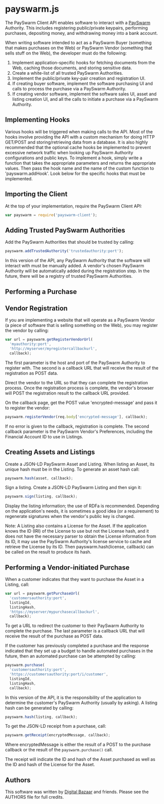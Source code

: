 payswarm.js
===========

The PaySwarm Client API enables software to interact with a [PaySwarm][]
Authority. This includes registering public/private keypairs, performing
purchases, depositing money, and withdrawing money into a bank account.

When writing software intended to act as a PaySwarm Buyer (something that
makes purchases on the Web) or PaySwarm Vendor (something that sells stuff
on the Web), the developer must do the following:

1. Implement application-specific hooks for fetching documents from the Web,
   caching those documents, and storing sensitive data.
2. Create a white-list of all trusted PaySwarm Authorities.
3. Implement the public/private key-pair creation and registration UI.
4. If creating buyer software, implement the software purchasing UI and
   calls to process the purchase via a PaySwarm Authority.
5. If creating vendor software, implement the software sales UI, asset and
   listing creation UI, and all the calls to initiate a purchase via a
   PaySwarm Authority.

Implementing Hooks
------------------

Various hooks will be triggered when making calls to the API. Most of the
hooks involve providing the API with a custom mechanism for doing HTTP
GET/POST and storing/retrieving data from a database.  It is also highly
recommended that the optional cache hooks be implemented to prevent
excessive network traffic when looking up PaySwarm Authority configurations
and public keys. To implement a hook, simply write a function that takes the
appropriate parameters and returns the appropriate values. Then pass the
hook name and the name of the custom function to 'payswarm.addHook'. Look
below for the specific hooks that must be implemented.

Importing the Client
--------------------

At the top of your implementation, require the PaySwarm Client API:

```javascript
var payswarm = require('payswarm-client');
```

Adding Trusted PaySwarm Authorities
-----------------------------------

Add the PaySwarm Authorities that should be trusted by calling:

```javascript
payswarm.addTrustedAuthority('trustedauthority:port');
```

In this version of the API, any PaySwarm Authority that the software will
interact with must be manually added. A vendor's chosen PaySwarm Authority
will be automatically added during the registration step. In the future,
there will be a registry of trusted PaySwarm Authorities.

Performing a Purchase
---------------------


Vendor Registration
-------------------

If you are implementing a website that will operate as a PaySwarm Vendor (a
piece of software that is selling something on the Web), you may register
the vendor by calling:

```javascript
var url = payswarm.getRegisterVendorUrl(
  'myauthority:port',
  'http://myserver/myregistercallbackurl',
  callback);
```

The first parameter is the host and port of the PaySwarm Authority to
register with. The second is a callback URL that will receive the result of
the registration as POST data.

Direct the vendor to the URL so that they can complete the registration
process. Once the registration process is complete, the vendor's browser
will POST the registration result to the callback URL provided.

On the callback page, get the POST value 'encrypted-message' and pass it to
register the vendor:

```javascript
payswarm.registerVendor(req.body['encrypted-message'], callback);
```

If no error is given to the callback, registration is complete. The second
callback parameter is the PaySwarm Vendor's Preferences, including the
Financial Account ID to use in Listings.

Creating Assets and Listings
----------------------------

Create a JSON-LD PaySwarm Asset and Listing. When listing an Asset, its
unique hash must be in the Listing. To generate an asset hash call:

```javascript
payswarm.hash(asset, callback);
```

Sign a listing. Create a JSON-LD PaySwarm Listing and then sign it:

```javascript
payswarm.sign(listing, callback);
```

  Display the listing information; the use of RDFa is recommended. Depending
  on the application's needs, it is sometimes a good idea (or a requirement)
  to regenerate signatures when the vendor's public key is changed.

  Note: A Listing also contains a License for the Asset. If the application
  knows the ID (IRI) of the License to use but not the License hash, and it
  does not have the necessary parser to obtain the License information from
  its ID, it may use the PaySwarm Authority's license service to cache and
  retrieve the License by its ID. Then payswarm.hash(license, callback) can
  be called on the result to produce its hash.

Performing a Vendor-initiated Purchase
--------------------------------------

When a customer indicates that they want to purchase the Asset in a Listing,
call:

```javascript
var url = payswarm.getPurchaseUrl(
  'customersauthority:port',
  listingId,
  listingHash,
  'https://myserver/mypurchasecallbackurl',
  callback);
```

To get a URL to redirect the customer to their PaySwarm Authority to
complete the purchase. The last parameter is a callback URL that will
receive the result of the purchase as POST data.

If the customer has previously completed a purchase and the response
indicated that they set up a budget to handle automated purchases in the
future, then an automated purchase can be attempted by calling:

```javascript
payswarm.purchase(
  'customersauthority:port',
  'https://customersauthority:port/i/customer',
  listingId,
  listingHash,
  callback);
```

In this version of the API, it is the responsibility of the application to
determine the customer's PaySwarm Authority (usually by asking). A listing
hash can be generated by calling:

```javascript
payswarm.hash(listing, callback);
```

To get the JSON-LD receipt from a purchase, call:

```javascript
payswarm.getReceipt(encryptedMessage, callback);
```

Where encryptedMessage is either the result of a POST to the purchase
callback or the result of the `payswarm.purchase()` call.

The receipt will indicate the ID and hash of the Asset purchased as well as
the ID and hash of the License for the Asset.

Authors
-------

This software was written by [Digital Bazaar][] and friends. Please see the
AUTHORS file for full credits.

[PaySwarm]: http://payswarm.com/
[Digital Bazaar]: http://digitalbazaar.com/
